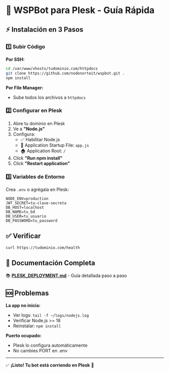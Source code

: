 # 🎯 WSPBot para Plesk - Guía Rápida

## ⚡ Instalación en 3 Pasos

### 1️⃣ Subir Código

**Por SSH:**
```bash
cd /var/www/vhosts/tudominio.com/httpdocs
git clone https://github.com/nodonorteit/wspbot.git .
npm install
```

**Por File Manager:**
- Sube todos los archivos a `httpdocs`

### 2️⃣ Configurar en Plesk

1. Abre tu dominio en Plesk
2. Ve a **"Node.js"**
3. Configura:
   - ✅ Habilitar Node.js
   - 📄 Application Startup File: `app.js`
   - 🏠 Application Root: `/`
4. Click **"Run npm install"**
5. Click **"Restart application"**

### 3️⃣ Variables de Entorno

Crea `.env` o agrégala en Plesk:

```env
NODE_ENV=production
JWT_SECRET=tu-clave-secreta
DB_HOST=localhost
DB_NAME=tu_bd
DB_USER=tu_usuario
DB_PASSWORD=tu_password
```

## ✅ Verificar

```
curl https://tudominio.com/health
```

## 📖 Documentación Completa

📚 **[PLESK_DEPLOYMENT.md](./PLESK_DEPLOYMENT.md)** - Guía detallada paso a paso

## 🆘 Problemas

**La app no inicia:**
- Ver logs: `tail -f ~/logs/nodejs.log`
- Verificar Node.js >= 18
- Reinstalar: `npm install`

**Puerto ocupado:**
- Plesk lo configura automáticamente
- No cambies PORT en .env

---

✅ **¡Listo! Tu bot está corriendo en Plesk** 🎉

